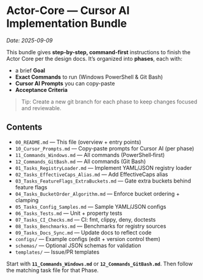 # Actor-Core — Cursor AI Implementation Bundle
_Date: 2025-09-09_

This bundle gives **step-by-step, command-first** instructions to finish the Actor Core per the design docs.
It’s organized into **phases**, each with:
- a brief **Goal**
- **Exact Commands** to run (Windows PowerShell & Git Bash)
- **Cursor AI Prompts** you can copy-paste
- **Acceptance Criteria**

> Tip: Create a new git branch for each phase to keep changes focused and reviewable.

## Contents
- `00_README.md` — This file (overview + entry points)
- `10_Cursor_Prompts.md` — Copy‑paste prompts for Cursor AI (per phase)
- `11_Commands_Windows.md` — All commands (PowerShell‑first)
- `12_Commands_GitBash.md` — All commands (Git Bash)
- `01_Tasks_RegistryLoader.md` — Implement YAML/JSON registry loader
- `02_Tasks_EffectiveCaps_Alias.md` — Add EffectiveCaps alias
- `03_Tasks_FeatureFlags_ExtraBuckets.md` — Gate extra buckets behind feature flags
- `04_Tasks_BucketOrder_Algorithm.md` — Enforce bucket ordering + clamping
- `05_Tasks_Config_Samples.md` — Sample YAML/JSON configs
- `06_Tasks_Tests.md` — Unit + property tests
- `07_Tasks_CI_Checks.md` — CI: fmt, clippy, deny, doctests
- `08_Tasks_Benchmarks.md` — Benchmarks for registry sources
- `09_Tasks_Docs_Sync.md` — Update docs to reflect code
- `configs/` — Example configs (edit + version control them)
- `schemas/` — Optional JSON schemas for validation
- `templates/` — Issue/PR templates

Start with **`11_Commands_Windows.md`** or **`12_Commands_GitBash.md`**.
Then follow the matching task file for that Phase.
